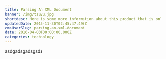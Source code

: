 ```yaml
---
title: Parsing An XML Document
banner: /img/tzuyu.jpg
shortdesc: Here is some more information about this product that is only revealed once clicked on.
updatedDate: 2016-11-30T02:45:47.495Z
cmsUserSlug: parsing-an-xml-document
date: 2016-04-03T00:00:00.000Z
categories: technology
---
```


asdgadsgadsgsda